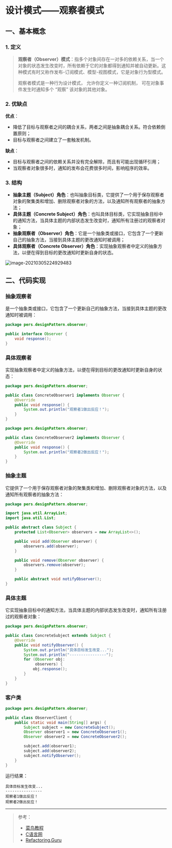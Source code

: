 # 设计模式——观察者模式

## 一、基本概念

### 1. 定义

> **观察者（Observer）模式**：指多个对象间存在一对多的依赖关系，当一个对象的状态发生改变时，所有依赖于它的对象都得到通知并被自动更新。这种模式有时又称作发布-订阅模式、模型-视图模式，它是对象行为型模式。
>
> 观察者模式是一种行为设计模式， 允许你定义一种订阅机制， 可在对象事件发生时通知多个 “观察” 该对象的其他对象。

### 2. 优缺点

**优点**：

- 降低了目标与观察者之间的耦合关系，两者之间是抽象耦合关系。符合依赖倒置原则；
- 目标与观察者之间建立了一套触发机制。

**缺点**：

- 目标与观察者之间的依赖关系并没有完全解除，而且有可能出现循环引用；
- 当观察者对象很多时，通知的发布会花费很多时间，影响程序的效率。

### 3. 结构

- **抽象主题（Subject）角色**：也叫抽象目标类，它提供了一个用于保存观察者对象的聚集类和增加、删除观察者对象的方法，以及通知所有观察者的抽象方法；
- **具体主题（Concrete Subject）角色**：也叫具体目标类，它实现抽象目标中的通知方法，当具体主题的内部状态发生改变时，通知所有注册过的观察者对象；
- **抽象观察者（Observer）角色**：它是一个抽象类或接口，它包含了一个更新自己的抽象方法，当接到具体主题的更改通知时被调用；
- **具体观察者（Concrete Observer）角色**：实现抽象观察者中定义的抽象方法，以便在得到目标的更改通知时更新自身的状态。

![image-20210305224929483](https://pic.try-hard.cn/blog/image-20210305224929483.png)

## 二、代码实现

### 抽象观察者

是一个抽象类或接口，它包含了一个更新自己的抽象方法，当接到具体主题的更改通知时被调用：

```java
package pers.designPattern.observer;

public interface Observer {
    void response();
}
```

### 具体观察者

实现抽象观察者中定义的抽象方法，以便在得到目标的更改通知时更新自身的状态：

```java
package pers.designPattern.observer;

public class ConcreteObserver1 implements Observer {
    @Override
    public void response() {
        System.out.println("观察者1做出反应！");
    }
}
```

```java
package pers.designPattern.observer;

public class ConcreteObserver2 implements Observer {
    @Override
    public void response() {
        System.out.println("观察者2做出反应！");
    }
}
```

### 抽象主题

它提供了一个用于保存观察者对象的聚集类和增加、删除观察者对象的方法，以及通知所有观察者的抽象方法：

```java
package pers.designPattern.observer;

import java.util.ArrayList;
import java.util.List;

public abstract class Subject {
    protected List<Observer> observers = new ArrayList<>();

    public void add(Observer observer) {
        observers.add(observer);
    }

    public void remove(Observer observer) {
        observers.remove(observer);
    }

    public abstract void notifyObserver();
}
```

### 具体主题

它实现抽象目标中的通知方法，当具体主题的内部状态发生改变时，通知所有注册过的观察者对象：

```java
package pers.designPattern.observer;

public class ConcreteSubject extends Subject {
    @Override
    public void notifyObserver() {
        System.out.println("具体目标发生改变...");
        System.out.println("----------------");
        for (Observer obj:
             observers) {
            obj.response();
        }
    }
}
```

### 客户类

```java
package pers.designPattern.observer;

public class ObserverClient {
    public static void main(String[] args) {
        Subject subject = new ConcreteSubject();
        Observer observer1 = new ConcreteObserver1();
        Observer observer2 = new ConcreteObserver2();

        subject.add(observer1);
        subject.add(observer2);
        subject.notifyObserver();
    }
}
```

运行结果：

```
具体目标发生改变...
----------------
观察者1做出反应！
观察者2做出反应！
```

***

> 参考：
>
> - [菜鸟教程](https://www.runoob.com/design-pattern/singleton-pattern.html)
> - [C语言网](http://c.biancheng.net/view/1338.html)
> - [Refactoring.Guru](https://refactoringguru.cn/)

